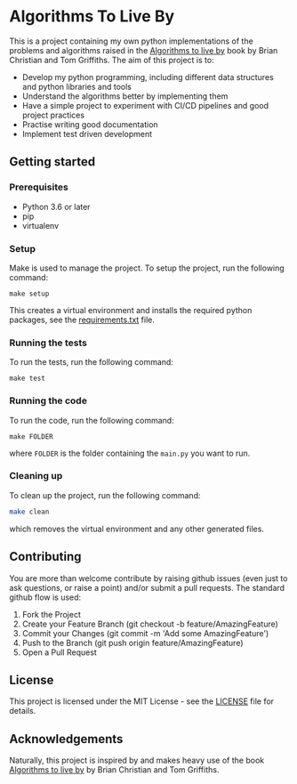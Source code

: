 # Algorithms To Live By

This is a project containing my own python implementations of the problems and algorithms raised in the [Algorithms to live by](https://algorithmstoliveby.com/) book by Brian Christian and Tom Griffiths.
The aim of this project is to:
- Develop my python programming, including different data structures and python libraries and tools
- Understand the algorithms better by implementing them
- Have a simple project to experiment with CI/CD pipelines and good project practices
- Practise writing good documentation
- Implement test driven development

## Getting started

### Prerequisites

- Python 3.6 or later
- pip
- virtualenv

### Setup

Make is used to manage the project. To setup the project, run the following command:

```
make setup
```
This creates a virtual environment and installs the required python packages, see the [requirements.txt](requirements.txt) file.

### Running the tests

To run the tests, run the following command:

```
make test
```

### Running the code

To run the code, run the following command:

```
make FOLDER
```
where `FOLDER` is the folder containing the `main.py` you want to run.

### Cleaning up

To clean up the project, run the following command:

```bash
make clean
```
which removes the virtual environment and any other generated files.

## Contributing

You are more than welcome contribute by raising github issues (even just to ask questions, or raise a point) and/or submit a pull requests.
The standard github flow is used:
1. Fork the Project
2. Create your Feature Branch (git checkout -b feature/AmazingFeature)
3. Commit your Changes (git commit -m 'Add some AmazingFeature')
4. Push to the Branch (git push origin feature/AmazingFeature)
5. Open a Pull Request

## License

This project is licensed under the MIT License - see the [LICENSE](LICENSE) file for details.

## Acknowledgements

Naturally, this project is inspired by and makes heavy use of the book [Algorithms to live by](https://algorithmstoliveby.com/) by Brian Christian and Tom Griffiths.
